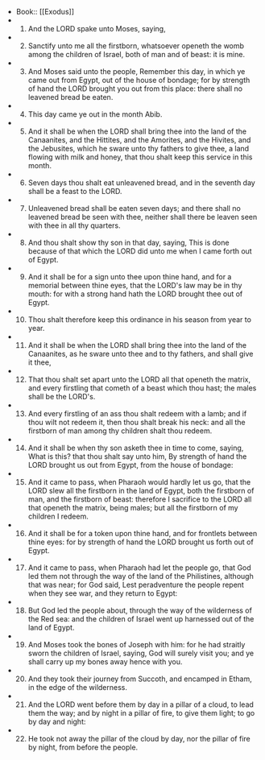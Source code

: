 - Book:: [[Exodus]]
- 1. And the LORD spake unto Moses, saying,
- 2. Sanctify unto me all the firstborn, whatsoever openeth the womb among the children of Israel, both of man and of beast: it is mine.
- 3. And Moses said unto the people, Remember this day, in which ye came out from Egypt, out of the house of bondage; for by strength of hand the LORD brought you out from this place: there shall no leavened bread be eaten.
- 4. This day came ye out in the month Abib.
- 5. And it shall be when the LORD shall bring thee into the land of the Canaanites, and the Hittites, and the Amorites, and the Hivites, and the Jebusites, which he sware unto thy fathers to give thee, a land flowing with milk and honey, that thou shalt keep this service in this month.
- 6. Seven days thou shalt eat unleavened bread, and in the seventh day shall be a feast to the LORD.
- 7. Unleavened bread shall be eaten seven days; and there shall no leavened bread be seen with thee, neither shall there be leaven seen with thee in all thy quarters.
- 8. And thou shalt show thy son in that day, saying, This is done because of that which the LORD did unto me when I came forth out of Egypt.
- 9. And it shall be for a sign unto thee upon thine hand, and for a memorial between thine eyes, that the LORD's law may be in thy mouth: for with a strong hand hath the LORD brought thee out of Egypt.
- 10. Thou shalt therefore keep this ordinance in his season from year to year.
- 11. And it shall be when the LORD shall bring thee into the land of the Canaanites, as he sware unto thee and to thy fathers, and shall give it thee,
- 12. That thou shalt set apart unto the LORD all that openeth the matrix, and every firstling that cometh of a beast which thou hast; the males shall be the LORD's.
- 13. And every firstling of an ass thou shalt redeem with a lamb; and if thou wilt not redeem it, then thou shalt break his neck: and all the firstborn of man among thy children shalt thou redeem.
- 14. And it shall be when thy son asketh thee in time to come, saying, What is this? that thou shalt say unto him, By strength of hand the LORD brought us out from Egypt, from the house of bondage:
- 15. And it came to pass, when Pharaoh would hardly let us go, that the LORD slew all the firstborn in the land of Egypt, both the firstborn of man, and the firstborn of beast: therefore I sacrifice to the LORD all that openeth the matrix, being males; but all the firstborn of my children I redeem.
- 16. And it shall be for a token upon thine hand, and for frontlets between thine eyes: for by strength of hand the LORD brought us forth out of Egypt.
- 17. And it came to pass, when Pharaoh had let the people go, that God led them not through the way of the land of the Philistines, although that was near; for God said, Lest peradventure the people repent when they see war, and they return to Egypt:
- 18. But God led the people about, through the way of the wilderness of the Red sea: and the children of Israel went up harnessed out of the land of Egypt.
- 19. And Moses took the bones of Joseph with him: for he had straitly sworn the children of Israel, saying, God will surely visit you; and ye shall carry up my bones away hence with you.
- 20. And they took their journey from Succoth, and encamped in Etham, in the edge of the wilderness.
- 21. And the LORD went before them by day in a pillar of a cloud, to lead them the way; and by night in a pillar of fire, to give them light; to go by day and night:
- 22. He took not away the pillar of the cloud by day, nor the pillar of fire by night, from before the people.
